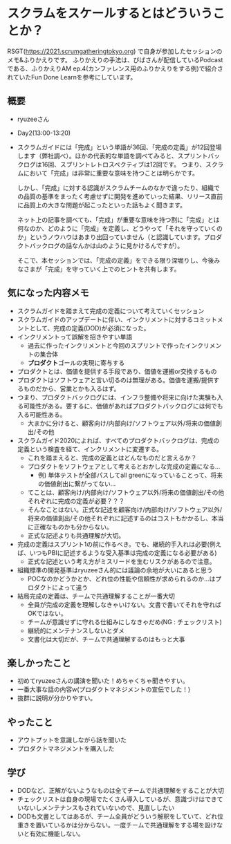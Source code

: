 # スクラムをスケールするとはどういうことか？

RSGT(https://2021.scrumgatheringtokyo.org)
で自身が参加したセッションのメモ&ふりかえりです。
ふりかえりの手法は、びばさんが配信しているPodcastである、ふりかえりAM ep.4(カンファレンス用のふりかえりをする例)で紹介されていたFun Done Learnを参考にしています。

## 概要

- ryuzeeさん

- Day2(13:00-13:20)

- スクラムガイドには「完成」という単語が36回、「完成の定義」が12回登場します（弊社調べ）。ほかの代表的な単語を調べてみると、スプリントバックログは16回、スプリントレトロスペクティブは12回です。
  つまり、スクラムにおいて「完成」は非常に重要な意味を持つことは明らかです。

  しかし、「完成」に対する認識がスクラムチームのなかで違ったり、組織での品質の基準をまったく考慮せずに開発を進めていった結果、リリース直前に品質上の大きな問題が起こったといった話もよく聞きます。

  ネット上の記事を調べても、「完成」が重要な意味を持つ割に「完成」とは何なのか、どのように「完成」を定義し、どうやって「それを守っていくのか」というノウハウはあまり出回っていません（と認識しています。プロダクトバックログの話なんかは山のように見かけるんですが）。

  そこで、本セッションでは、「完成の定義」をできる限り深堀りし、今後みなさまが「完成」を守っていく上でのヒントを共有します。

## 気になった内容メモ

- スクラムガイドを踏まえて完成の定義について考えていくセッション
- スクラムガイドのアップデートに伴い、インクリメントに対するコミットメントとして、完成の定義(DOD)が必須になった。
- インクリメントって誤解を招きやすい単語
  - 過去に作ったインクリメントと今回のスプリントで作ったインクリメントの集合体
  - **プロダクト**ゴールの実現に寄与する
- プロダクトとは、価値を提供する手段であり、価値を運搬or交換するもの
- プロダクトはソフトウェアと言い切るのは無理がある。価値を運搬/提供するものだから、営業とかも入るはず。
- つまり、プロダクトバックログには、インフラ整備や将来に向けた実験も入る可能性がある。要するに、価値があればプロダクトバックログには何でも入る可能性ある。
  - 大まかに分けると、顧客向け/内部向け/ソフトウェア以外/将来の価値創出/その他
- スクラムガイド2020によれば、すべてのプロダクトバックログは、完成の定義という検査を経て、インクリメントに変遷する。
  - これを踏まえると、完成の定義とはどんなものだと言えるか？
  - プロダクトをソフトウェアとして考えるとおかしな完成の定義になる...
    - 例) 単体テストが全部パスしてall greenになっていることって、将来の価値創出に繋がってない...
  - てことは、顧客向け/内部向け/ソフトウェア以外/将来の価値創出/その他それぞれに完成の定義が必要？？？
  - そんなことはない。正式な記述を顧客向け/内部向け/ソフトウェア以外/将来の価値創出/その他それぞれに記述するのはコストもかかるし、本当に正確なものかも分からない。
  - 正式な記述よりも共通理解が大切。
- 完成の定義はスプリント1の前に作るべき。でも、継続的手入れは必要(例えば、いつもPBIに記述するような受入基準は完成の定義になる必要がある)
  - 正式な記述という考え方がミスリードを生むリスクがあるので注意。
- 組織標準の開発基準はryuzeeさん的には議論の余地が大いにあると思う
  - POCなのかどうかとか、どれ位の性能や信頼性が求められるのか...はプロダクトによって違う
- 結局完成の定義は、チームで共通理解することが一番大切
  - 全員が完成の定義を理解しなきゃいけない。文書で書いてそれを守ればOKではない。
  - チームが意識せずに守れる仕組みにしなきゃだめ(NG : チェックリスト)
  - 継続的にメンテナンスしないとダメ
  - 文書化は大切だが、チームで共通理解するのはもっと大事

## 楽しかったこと

- 初めてryuzeeさんの講演を聞いた！めちゃくちゃ聞きやすい。
- 一番大事な話の内容w(プロダクトマネジメントの宣伝でした！)
- 抜群に説明が分かりやすい。

## やったこと

- アウトプットを意識しながら話を聞いた
- プロダクトマネジメントを購入した

## 学び

- DODなど、正解がないようなものは全てチームで共通理解をすることが大切
- チェックリストは自身の現場でたくさん導入しているが、意識づけはできていないしメンテナンスもされていないので、見直ししたい
- DODも文書としてはあるが、チーム全員がどういう解釈をしていて、どれ位重きを置いているかは分からない。一度チームで共通理解をする場を設けないと有効に機能しない。